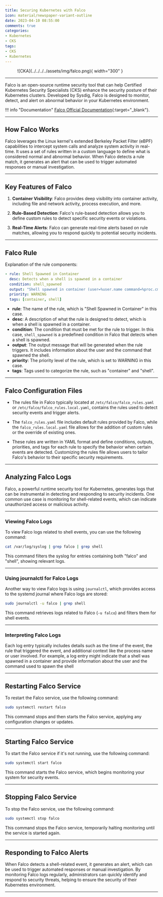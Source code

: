 ```yaml
---
title: Securing Kubernetes with Falco
icon: material/newspaper-variant-outline
date: 2023-04-10 08:55:00
comments: true
categories:
- Kubernetes
- CKS
tags:
- CKS
- Kubernetes
---
```


<!-- markdownlint-disable MD033 -->
<figure markdown="span">
  ![CKA](../../../../assets/img/falco.png){ width="300" }
</figure>

---

Falco is an open-source runtime security tool that can help Certified Kubernetes Security Specialists (CKS) enhance the security posture of their Kubernetes clusters. Developed by Sysdig, Falco is designed to monitor, detect, and alert on abnormal behavior in your Kubernetes environment.

!!! info "Documentation"
    [Falco Official Documentation](https://falco.org/docs){:target="_blank"}.

---

## How Falco Works

Falco leverages the Linux kernel's extended Berkeley Packet Filter (eBPF) capabilities to intercept system calls and analyze system activity in real-time. It uses a set of rules written in a custom language to define what is considered normal and abnormal behavior. When Falco detects a rule match, it generates an alert that can be used to trigger automated responses or manual investigation.

---

## Key Features of Falco

1. **Container Visibility**: Falco provides deep visibility into container activity, including file and network activity, process execution, and more.

2. **Rule-Based Detection**: Falco's rule-based detection allows you to define custom rules to detect specific security events or violations.

3. **Real-Time Alerts**: Falco can generate real-time alerts based on rule matches, allowing you to respond quickly to potential security incidents.

---

## Falco Rule

Explanation of the rule components:

```yaml
- rule: Shell Spawned in Container
  desc: Detects when a shell is spawned in a container
  condition: shell_spawned
  output: "Shell spawned in container (user=%user.name command=%proc.cmdline)"
  priority: WARNING
  tags: [container, shell]
```

- **rule**: The name of the rule, which is "Shell Spawned in Container" in this case.
- **desc**: A description of what the rule is designed to detect, which is when a shell is spawned in a container.
- **condition**: The condition that must be met for the rule to trigger. In this case, `shell_spawned` is a predefined condition in Falco that detects when a shell is spawned.
- **output**: The output message that will be generated when the rule triggers. It includes information about the user and the command that spawned the shell.
- **priority**: The priority level of the rule, which is set to WARNING in this case.
- **tags**: Tags used to categorize the rule, such as "container" and "shell".

---

## Falco Configuration Files

- The rules file in Falco
typically located at `/etc/falco/falco_rules.yaml` or `/etc/falco/falco_rules.local.yaml`, contains the rules used to detect security events and trigger alerts.

- The `falco_rules.yaml` file includes default rules provided by Falco, while the `falco_rules.local.yaml` file allows for the addition of custom rules or the override of existing ones.

- These rules are written in YAML format and define conditions, outputs, priorities, and tags for each rule to specify the behavior when certain events are detected. Customizing the rules file allows users to tailor Falco's behavior to their specific security requirements.

---

## Analyzing Falco Logs

Falco, a powerful runtime security tool for Kubernetes, generates logs that can be instrumental in detecting and responding to security incidents. One common use case is monitoring for shell-related events, which can indicate unauthorized access or malicious activity.

---

### Viewing Falco Logs

To view Falco logs related to shell events, you can use the following command:

```sh
cat /var/log/syslog | grep falco | grep shell
```

This command filters the syslog for entries containing both "falco" and "shell", showing relevant logs.

---

### Using journalctl for Falco Logs

Another way to view Falco logs is using `journalctl`, which provides access to the systemd journal where Falco logs are stored:

```sh
sudo journalctl -u falco | grep shell
```

This command retrieves logs related to Falco (`-u falco`) and filters them for shell events.

---

### Interpreting Falco Logs

Each log entry typically includes details such as the time of the event, the rule that triggered the event, and additional context like the process name or user involved. For example, a log entry might indicate that a shell was spawned in a container and provide information about the user and the command used to spawn the shell

---

## Restarting Falco Service

To restart the Falco service, use the following command:

```sh
sudo systemctl restart falco
```

This command stops and then starts the Falco service, applying any configuration changes or updates.

---

## Starting Falco Service

To start the Falco service if it's not running, use the following command:

```sh
sudo systemctl start falco
```

This command starts the Falco service, which begins monitoring your system for security events.

---

## Stopping Falco Service

To stop the Falco service, use the following command:

```sh
sudo systemctl stop falco
```

This command stops the Falco service, temporarily halting monitoring until the service is started again.

---

## Responding to Falco Alerts

When Falco detects a shell-related event, it generates an alert, which can be used to trigger automated responses or manual investigation. By monitoring Falco logs regularly, administrators can quickly identify and respond to security threats, helping to ensure the security of their Kubernetes environment.

---
